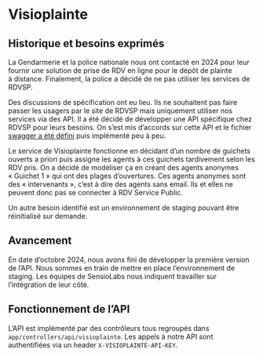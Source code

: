 # Visioplainte

## Historique et besoins exprimés

La Gendarmerie et la police nationale nous ont contacté en 2024 pour leur fournir une solution de prise de RDV en ligne pour le dépôt de plainte à distance.
Finalement, la police a décidé de ne pas utiliser les services de RDVSP.

Des discussions de spécification ont eu lieu.
Ils ne souhaitent pas faire passer les usagers par le site de RDVSP mais uniquement utiliser nos services via des API.
Il a été décidé de développer une API spécifique chez RDVSP pour leurs besoins.
On s’est mis d’accords sur cette API et le fichier [swagger a été défini](https://rdv.anct.gouv.fr/api-docs/index.html?urls.primaryName=Documentation%20API%20pour%20Visioplainte) puis implémenté peu à peu.

Le service de Visioplainte fonctionne en décidant d’un nombre de guichets ouverts a priori puis assigne les agents à ces guichets tardivement selon les RDV pris.
On a décidé de modéliser ça en créant des agents anonymes « Guichet 1 » qui ont des plages d’ouvertures.
Ces agents anonymes sont des « intervenants », c’est à dire des agents sans email.
Ils et elles ne peuvent donc pas se connecter à RDV Service Public.

Un autre besoin identifié est un environnement de staging pouvant être réinitialisé sur demande.

## Avancement

En date d’octobre 2024, nous avons fini de développer la première version de l’API.
Nous sommes en train de mettre en place l’environnement de staging.
Les équipes de SensioLabs nous indiquent travailler sur l’intégration de leur côté.

## Fonctionnement de l’API

L’API est implémenté par des contrôleurs tous regroupés dans `app/controllers/api/visioplainte`.
Les appels à notre API sont authentifiées via un header `X-VISIOPLAINTE-API-KEY`.

